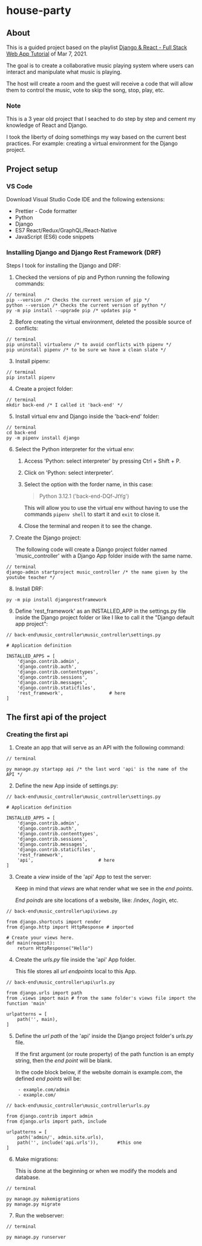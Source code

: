 # house-party

## About

This is a guided project based on the playlist [Django & React - Full Stack Web App Tutorial](https://www.youtube.com/playlist?list=PLzMcBGfZo4-kCLWnGmK0jUBmGLaJxvi4j) of Mar 7, 2021.

The goal is to create a collaborative music playing system where users can interact and manipulate what music is playing.

The host will create a room and the guest will receive a code that will allow them to control the music, vote to skip the song, stop, play, etc.

### Note

This is a 3 year old project that I seached to do step by step and cement my knowledge of React and Django.

I took the liberty of doing somethings my way based on the current best practices. For example: creating a virtual environment for the Django project.


## Project setup

### VS Code

Download Visual Studio Code IDE and the following extensions:

- Prettier - Code formatter
- Python
- Django
- ES7 React/Redux/GraphQL/React-Native
- JavaScript (ES6) code snippets

### Installing Django and Django Rest Framework (DRF)

Steps I took for installing the Django and DRF:

1. Checked the versions of pip and Python running the following commands:
```
// terminal
pip --version /* Checks the current version of pip */
python --version /* Checks the current version of python */
py -m pip install --upgrade pip /* updates pip *
```
2. Before creating the virtual environment, deleted the possible source of conflicts:
```
// terminal
pip uninstall virtualenv /* to avoid conflicts with pipenv */
pip uninstall pipenv /* to be sure we have a clean slate */
```
3. Install pipenv:
```
// terminal
pip install pipenv
```
4. Create a project folder:
```
// terminal
mkdir back-end /* I called it 'back-end' */
```
5. Install virtual env and Django inside the 'back-end' folder:
```
// terminal
cd back-end
py -m pipenv install django
```
6. Select the Python interpreter for the virtual env:

    1. Access 'Python: select interpreter' by pressing Ctrl + Shift + P.
    2. Click on 'Python: select interpreter'.
    3. Select the option with the forder name, in this case:
        > Python 3.12.1 ('back-end-DQf-JtYg')

        This will allow you to use the virtual env without having to use the commands `pipenv shell` to start it and `exit` to close it.
    4. Close the terminal and reopen it to see the change.


7. Create the Django project:

    The following code will create a Django project folder named 'music_controller' with a Django App folder inside with the same name.
```
// terminal
django-admin startproject music_controller /* the name given by the youtube teacher */
```
8. Install DRF:
```
py -m pip install djangorestframework
```
9. Define 'rest_framework' as an INSTALLED_APP in the settings.py file inside the Django project folder or like I like to call it the "Django default app project":
```
// back-end\music_controller\music_controller\settings.py

# Application definition

INSTALLED_APPS = [
    'django.contrib.admin',
    'django.contrib.auth',
    'django.contrib.contenttypes',
    'django.contrib.sessions',
    'django.contrib.messages',
    'django.contrib.staticfiles',
    'rest_framework',                 # here
]

```

## The first api of the project

### Creating the first api

1. Create an app that will serve as an API with the following command:
```
// terminal

py manage.py startapp api /* the last word 'api' is the name of the API */
```
2. Define the new App inside of settings.py:
```
// back-end\music_controller\music_controller\settings.py

# Application definition

INSTALLED_APPS = [
    'django.contrib.admin',
    'django.contrib.auth',
    'django.contrib.contenttypes',
    'django.contrib.sessions',
    'django.contrib.messages',
    'django.contrib.staticfiles',
    'rest_framework',
    'api',                        # here
]
```
3. Create a *view* inside of the 'api' App to test the server:

    Keep in mind that *views* are what render what we see in the *end points*.

    *End poinds* are site locations of a website, like: /index, /login, etc.
```
// back-end\music_controller\api\views.py

from django.shortcuts import render
from django.http import HttpResponse # imported

# Create your views here.
def main(request):
    return HttpResponse("Hello")
```

4. Create the *urls.py* file inside the 'api' App folder.

    This file stores all *url endpoints* local to this App.

```
// back-end\music_controller\api\urls.py

from django.urls import path
from .views import main # from the same folder's views file import the function 'main'

urlpatterns = [
    path('', main),
]
```
5. Define the *url path* of the 'api' inside the Django project folder's *urls.py* file.

    If the first argument (or route property) of the path function is an empty string, then the *end point* will be blank.

    In the code block below, if the website domain is example.com, the defined *end points* will be:

        - example.com/admin
        - example.com/

```
// back-end\music_controller\music_controller\urls.py

from django.contrib import admin
from django.urls import path, include

urlpatterns = [
    path('admin/', admin.site.urls),
    path('', include('api.urls')),       #this one
]
```
6. Make migrations:

    This is done at the beginning or when we modify the models and database.

```
// terminal

py manage.py makemigrations
py manage.py migrate
```
7. Run the webserver:
```
// terminal

py manage.py runserver
```